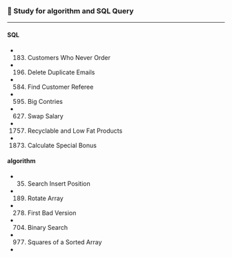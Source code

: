 ### 🎅 Study for algorithm and SQL Query

---

#### SQL

- 183. Customers Who Never Order
- 196. Delete Duplicate Emails
- 584. Find Customer Referee
- 595. Big Contries
- 627. Swap Salary
- 1757. Recyclable and Low Fat Products
- 1873. Calculate Special Bonus



#### algorithm

- 35. Search Insert Position
- 189. Rotate Array
- 278. First Bad Version
- 704. Binary Search
- 977. Squares of a Sorted Array
- 


